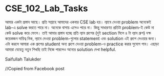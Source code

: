 # CSE_102_Lab_Tasks

আমার একটা প্রস্তাব আছে।
প্রতি সপ্তাহে আমাদের একবার CSE lab হয়। ল্যাবে দেওয়া problem অনেকেই lab-এ solve করতে পারে না। অনেকে বাসায় এসেও পারে না। কিন্তু সাধারণত প্রতিটা problem-ই কেউ না কেউ solve করে ফেলে।
তাই আমার প্রস্তাব হচ্ছে প্রতি ল্যাব গ্রুপের (দুই section মিলে ৪ টা ল্যাব গ্রুপ) দক্ষ কয়েকজন দায়িত্ব নিক, ল্যাবে দেওয়া problem-গুলোর statement এবং solution এই গ্রুপে দেওয়ার জন্য। এটা করলে আমারা এক গ্রুপের student অন্য গ্রুপে দেওয়া problem-ও practice করার সুযোগ পাব। এছাড়া আমারা যেহেতু নতুন শিখছি তাই নিজে পারলেও অন্যের solution দেখা helpful.

Saifullah Talukder

//Copied from Facebook post
